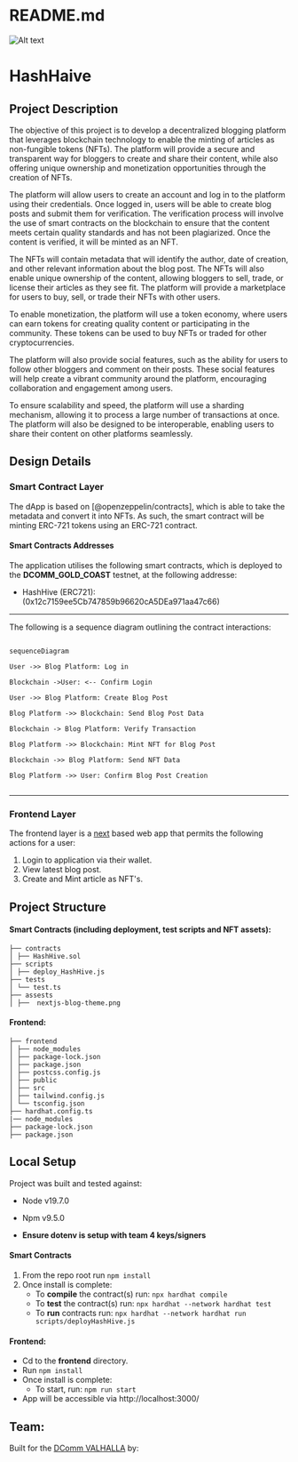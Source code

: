 # README.md
![Alt text](https://lh3.googleusercontent.com/0hhyq_eus-Nb9LZC61lSGhsbCoj1VU29GR3p0xIwqP4zm6fDg5s5Z9CkjcE5-0oVE7BCYJhDLC-JicL1EbT-DRjG4urvXwIo-9QxucQ)
# HashHaive

  

## Project Description

The objective of this project is to develop a decentralized blogging platform that leverages blockchain technology to enable the minting of articles as non-fungible tokens (NFTs). The platform will provide a secure and transparent way for bloggers to create and share their content, while also offering unique ownership and monetization opportunities through the creation of NFTs.

The platform will allow users to create an account and log in to the platform using their credentials. Once logged in, users will be able to create blog posts and submit them for verification. The verification process will involve the use of smart contracts on the blockchain to ensure that the content meets certain quality standards and has not been plagiarized. Once the content is verified, it will be minted as an NFT.

The NFTs will contain metadata that will identify the author, date of creation, and other relevant information about the blog post. The NFTs will also enable unique ownership of the content, allowing bloggers to sell, trade, or license their articles as they see fit. The platform will provide a marketplace for users to buy, sell, or trade their NFTs with other users.

To enable monetization, the platform will use a token economy, where users can earn tokens for creating quality content or participating in the community. These tokens can be used to buy NFTs or traded for other cryptocurrencies.

The platform will also provide social features, such as the ability for users to follow other bloggers and comment on their posts. These social features will help create a vibrant community around the platform, encouraging collaboration and engagement among users.

To ensure scalability and speed, the platform will use a sharding mechanism, allowing it to process a large number of transactions at once. The platform will also be designed to be interoperable, enabling users to share their content on other platforms seamlessly.

## Design Details

### Smart Contract Layer

The dApp is based on [@openzeppelin/contracts], which is able to take the metadata and convert it into NFTs. As such, the smart contract will be minting ERC-721 tokens using an ERC-721 contract.

  
#### Smart Contracts Addresses

The application utilises the following  smart contracts, which is deployed to the **DCOMM_GOLD_COAST** testnet, at the following addresse:

- HashHive (ERC721): (0x12c7159ee5Cb747859b96620cA5DEa971aa47c66)

  
---
The following is a sequence diagram outlining the contract interactions:

```mermaid

sequenceDiagram

User ->> Blog Platform: Log in

Blockchain ->User: <-- Confirm Login

User ->> Blog Platform: Create Blog Post

Blog Platform ->> Blockchain: Send Blog Post Data

Blockchain -> Blog Platform: Verify Transaction

Blog Platform ->> Blockchain: Mint NFT for Blog Post

Blockchain ->> Blog Platform: Send NFT Data

Blog Platform ->> User: Confirm Blog Post Creation


```
---
    
### Frontend Layer
The frontend layer is a [next](https://nestjs.com/) based web app that permits the following actions for a user:
1. Login to application via their wallet.
2. View latest blog post.
3. Create and Mint article as NFT's.



## Project Structure
#### Smart Contracts (including deployment, test scripts and NFT assets):
```
├── contracts
│ ├── HashHive.sol
├── scripts
│ ├── deploy_HashHive.js
├── tests
│ └── test.ts
├── assests
│ ├──  nextjs-blog-theme.png
```
#### Frontend:
```
├── frontend
│ ├── node_modules
│ ├── package-lock.json
│ ├── package.json
│ ├── postcss.config.js
│ ├── public
│ ├── src
│ ├── tailwind.config.js
│ └── tsconfig.json
├── hardhat.config.ts
|── node_modules
├── package-lock.json
├── package.json
```
## Local Setup
Project was built and tested against:
* Node v19.7.0
* Npm v9.5.0

* **Ensure dotenv is setup with team 4 keys/signers** 

#### Smart Contracts
1. From the repo root run ``npm install``
2. Once install is complete:
	 * To **compile** the contract(s) run: 
	 ``npx hardhat compile``
	 * To **test** the contract(s) run: 
	 ``npx hardhat --network hardhat test``
	 * To **run** contracts run: 
	 ``npx hardhat --network hardhat run scripts/deployHashHive.js``

	
#### **Frontend:**
 - Cd to the **frontend** directory.
 - Run ``npm install``
 - Once install is complete:
	 * To start, run: 
	 ``npm run start``
- App will be accessible via http://localhost:3000/

## Team:

Built for the [DComm VALHALLA](https://hack2skill.com/hack/dcommvalhalla) by:


